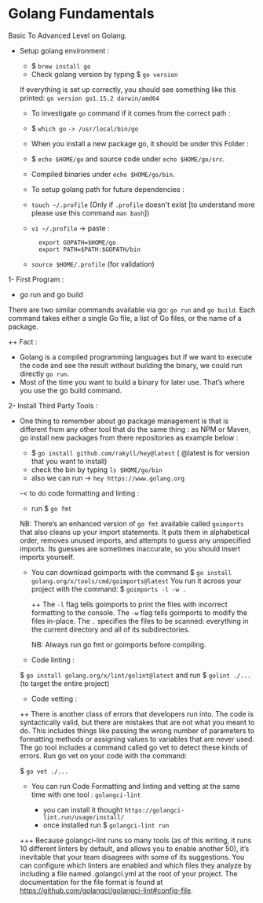 # Golang Fundamentals
Basic To Advanced Level on Golang.

+ Setup golang environment :

    - $ `brew install go`
    - Check golang version by typing $ `go version`

    If everything is set up correctly, you should see something like this printed:
    `go version go1.15.2 darwin/amd64` 
  
    - To investigate `go` command if it comes from the correct path :
    - $ `which go`
      `-> /usr/local/bin/go`
    
    - When you install a new package go, it should be under this Folder :
    - $ `echo $HOME/go` and source code under `echo $HOME/go/src`.
    - Compiled binaries under `echo $HOME/go/bin`.
    
    + To setup golang path for future dependencies :
    - `touch ~/.profile` (Only if `.profile` doesn't exist [to understand more please use this command `man bash`])
    - `vi ~/.profile`
    -> paste :
                
            export GOPATH=$HOME/go
            export PATH=$PATH:$GOPATH/bin
    - `source $HOME/.profile` (for validation)
  
1- First Program :

  - go run and go build 
  
  There are two similar commands available via go: 
  `go run` and `go build`. Each command takes either a single Go file, a list of Go files, or the name of a package.

  ++ Fact :

  - Golang is a compiled programming languages but if we want to execute the code and see the result without building the binary,
    we could run directly `go run`.
  - Most of the time you want to build a binary for later use. That’s where you use the go build command.

2- Install Third Party Tools :

+ One thing to remember about go package management is that is different from any other tool that do the same thing :
as NPM or Maven, go install new packages from there repositories as example below :
  
  + $ `go install github.com/rakyll/hey@latest` ( @latest is for version that you want to install)
  + check the bin by typing `ls $HOME/go/bin`
  + also we can run -> `hey https://www.golang.org`
  
  -< to do code formatting and linting :
  - run $ `go fmt`
  
  NB: There’s an enhanced version of `go fmt` available called `goimports` that also cleans up your import statements. 
      It puts them in alphabetical order, removes unused imports, and attempts to guess any unspecified imports. 
      Its guesses are sometimes inaccurate, so you should insert imports yourself.

  + You can download goimports with the command 
    $ `go install golang.org/x/tools/cmd/goimports@latest`
    You run it across your project with the command:
    $ `goimports -l -w .`
    
    ++ The `-l` flag tells goimports to print the files with incorrect formatting to the console. 
       The `-w` flag tells goimports to modify the files in-place. 
       The `.` specifies the files to be scanned: everything in the current directory and all of its subdirectories.
    
    NB: Always run go fmt or goimports before compiling.
  
  - Code linting :
  
  $ `go install golang.org/x/lint/golint@latest`
  and run $ `golint ./...` (to target the entire project)
  
  - Code vetting :

  ++ There is another class of errors that developers run into. 
  The code is syntactically valid, but there are mistakes that are not what you meant to do. 
  This includes things like passing the wrong number of parameters to formatting methods or 
  assigning values to variables that are never used. The go tool includes a command called 
  go vet to detect these kinds of errors. Run go vet on your code with the command:
  
  $ `go vet ./...`

  + You can run Code Formatting and linting and vetting at the same time with one tool :
  `golangci-lint`
    
    - you can install it thought `https://golangci-lint.run/usage/install/`
    - once installed run $ `golangci-lint run`

  +++ Because golangci-lint runs so many tools (as of this writing, it runs 10 different linters by default, 
      and allows you to enable another 50), it’s inevitable that your team disagrees with some of its suggestions. 
      You can configure which linters are enabled and which files they analyze by including a file named .golangci.yml 
     at the root of your project. The documentation for the file format is found at https://github.com/golangci/golangci-lint#config-file.
